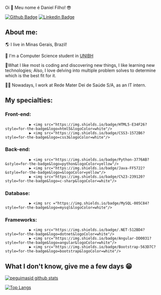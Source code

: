 
Oi 👋 Meu nome é Daniel Filho! 😎

[![Github Badge](https://img.shields.io/badge/-Github-000?style=flat-square&logo=Github&logoColor=white&link=https://github.com/Dancofilho)](https://github.com/Dancofilho)
[![Linkedin Badge](https://img.shields.io/badge/-LinkedIn-blue?style=flat-square&logo=Linkedin&logoColor=white&link=https://www.linkedin.com/in/daniel-filho-a62a071a4/)](https://www.linkedin.com/in/daniel-filho-a62a071a4/)

## About me:
🌎 I live in Minas Gerais, Brazil!

🧠 I'm  a Computer Science student in [UNIBH](https://lp.unibh.br/formas-de-entrada/?gclid=Cj0KCQiA4uCcBhDdARIsAH5jyUkofqsqWzHrtuN-lgizaMgSndbZ8vVqHj3V72bVnkY0fFv2zChrq9oaAj3eEALw_wcB)

🚀What I like most is coding and discovering new things, I like learning new technologies; Also, I love delving into multiple problem solves to determine which is the best fit for it.

👨‍💼 Nowadays, I work at Rede Mater Dei de Saúde S/A, as an IT intern.

## My specialties:

### Front-end:
               ▶️ <img src="https://img.shields.io/badge/HTML5-E34F26?style=for-the-badge&logo=html5&logoColor=white"/>
               ▶️ <img src="https://img.shields.io/badge/CSS3-1572B6?style=for-the-badge&logo=css3&logoColor=white"/>


### Back-end: 
               ▶️ <img src="https://img.shields.io/badge/Python-3776AB?&style=for-the-badge&logo=python&logoColor=yellow"/>
               ▶️ <img src="https://img.shields.io/badge/Java-FF5722?&style=for-the-badge&logo=&logoColor=yellow"/>
               ▶️ <img src="https://img.shields.io/badge/C%23-239120?style=for-the-badge&logo=c-sharp&logoColor=white"/>
                              
### Database: 
               ▶️ <img src ="https://img.shields.io/badge/MySQL-005C84?style=for-the-badge&logo=mysql&logoColor=white"/>

### Frameworks:
               ▶️ <img src="https://img.shields.io/badge/.NET-512BD4?style=for-the-badge&logo=dotnet&logoColor=white"/>
               ▶️ <img src="https://img.shields.io/badge/Angular-DD0031?style=for-the-badge&logo=angular&logoColor=white"/>
               ▶️ <img src="https://img.shields.io/badge/Bootstrap-563D7C?style=for-the-badge&logo=bootstrap&logoColor=white"/>

## What I don't know, give me a few days 😁

[![peguimasid github stats](https://github-readme-stats.vercel.app/api?username=gui-loko&show_icons=true&title_color=fff&icon_color=7159c1&text_color=f8f8f2&bg_color=171c24&count_private=true)](https://github.com/Dancofilho)

[![Top Langs](https://github-readme-stats.vercel.app/api/top-langs/?username=diego3g&layout=compact&title_color=fff&text_color=f8f8f2&hide=java&bg_color=171c24)](https://github.com/Dancofilho)
